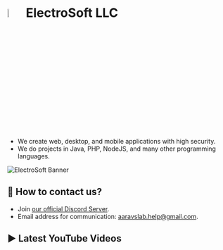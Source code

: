 <!--https://github.com/electrosoftllc/.github/raw/master/profile/icon.png-->
# <img src="https://i.imgur.com/yKGOzDF.png" width="7%"/> ElectroSoft LLC
- We create web, desktop, and mobile applications with high security.
- We do projects in Java, PHP, NodeJS, and many other programming languages.
<!--https://raw.githubusercontent.com/electrosoftllc/.github/master/profile/banner.png-->
![ElectroSoft Banner](https://i.imgur.com/QTvVdEG.png)

## 📱 How to contact us?
- Join [our official Discord Server](https://discord.gg/jsSGFeR).
- Email address for communication: [aaravslab.help@gmail.com](mailto:aaravslab.help@gmail.com).

## ▶️ Latest YouTube Videos
<!-- YouTube:START -->
<!-- YouTube:END -->
